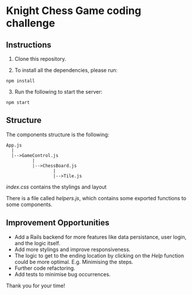 # Knight Chess Game coding challenge

## Instructions

1. Clone this repository.

2. To install all the dependencies, please run:
```
npm install
```

3. Run the following to start the server:
```
npm start
```

## Structure

The components structure is the following:

```
App.js
  |
  |-->GameControl.js
          |
          |-->ChessBoard.js
                  |
                  |-->Tile.js
```

*index.css* contains the stylings and layout

There is a file called *helpers.js*, which contains some exported functions to some components.

## Improvement Opportunities

- Add a Rails backend for more features like data persistance, user login, and the logic itself.
- Add more stylings and improve responsiveness.
- The logic to get to the ending location by clicking on the *Help* function could be more optimal. E.g. Minimising the steps.
- Further code refactoring.
- Add tests to minimise bug occurrences.

Thank you for your time!